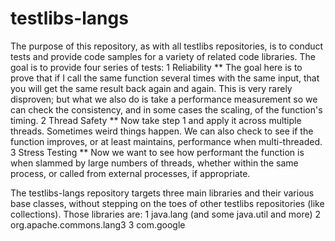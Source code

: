 testlibs-langs
==============

The purpose of this repository, as with all testlibs repositories, is to conduct tests and provide code samples for a
variety of related code libraries. The goal is to provide four series of tests:
1 Reliability
** The goal here is to prove that if I call the same function several times with the same input, that you will get the
same result back again and again. This is very rarely disproven; but what we also do is take a performance measurement
so we can check the consistency, and in some cases the scaling, of the function's timing.
2 Thread Safety
** Now take step 1 and apply it across multiple threads. Sometimes weird things happen. We can also check to see if the
function improves, or at least maintains, performance when multi-threaded.
3 Stress Testing
** Now we want to see how performant the function is when slammed by large numbers of threads, whether within the same
process, or called from external processes, if appropriate.

The testlibs-langs repository targets three main libraries and their various base classes, without stepping on the toes
of other testlibs repositories (like collections). Those libraries are:
1 java.lang (and some java.util and more)
2 org.apache.commons.lang3
3 com.google
